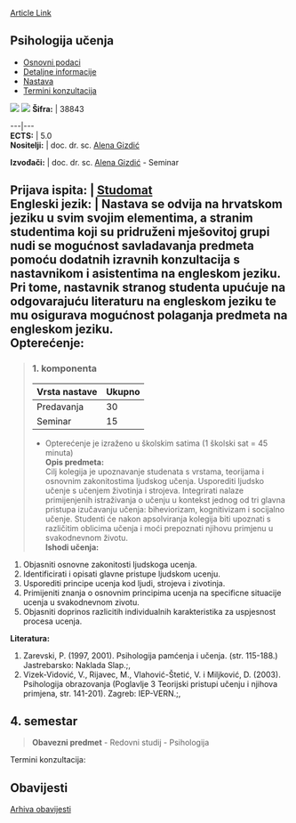 [Article Link](https://www.fhs.hr/predmet/psiuce)

## Psihologija učenja
  * [Osnovni podaci](https://www.fhs.hr/predmet/psiuce#v1id-904865_10855_1_0 "Osnovni podaci")
  * [Detaljne informacije](https://www.fhs.hr/predmet/psiuce#v1id-904865_10855_1_1 "Detaljne informacije")
  * [Nastava](https://www.fhs.hr/predmet/psiuce#v1id-904865_10855_1_2 "Nastava")
  * [Termini konzultacija](https://www.fhs.hr/predmet/psiuce#v1id-904865_10855_1_3 "Termini konzultacija")


[![](https://www.fhs.hr/img/flags/gif/hr.gif)](https://www.fhs.hr/predmet/psiuce) [![](https://www.fhs.hr/img/flags/gif/gb.gif)](https://www.fhs.hr/en/course/pol)
**Šifra:** |  38843  
  
---|---  
**ECTS:** |  5.0   
**Nositelji:** |  doc. dr. sc. [Alena Gizdić](https://www.fhs.hr/djelatnik/alena.gizdic)   
  
**Izvođači:** |  doc. dr. sc. [Alena Gizdić](https://www.fhs.hr/djelatnik/alena.gizdic) - Seminar  
  
**Prijava ispita:** |  [Studomat](http://www.isvu.hr/studomat)  
**Engleski jezik:** |  Nastava se odvija na hrvatskom jeziku u svim svojim elementima, a stranim studentima koji su pridruženi mješovitoj grupi nudi se mogućnost savladavanja predmeta pomoću dodatnih izravnih konzultacija s nastavnikom i asistentima na engleskom jeziku. Pri tome, nastavnik stranog studenta upućuje na odgovarajuću literaturu na engleskom jeziku te mu osigurava mogućnost polaganja predmeta na engleskom jeziku.   
**Opterećenje:**  
---  
> ### 1. komponenta
> | Vrsta nastave | Ukupno  
> ---|---  
> Predavanja | 30  
> Seminar | 15  
> * Opterećenje je izraženo u školskim satima (1 školski sat = 45 minuta)   
**Opis predmeta:**  
> Cilj kolegija je upoznavanje studenata s vrstama, teorijama i osnovnim zakonitostima ljudskog učenja. Usporediti ljudsko učenje s učenjem životinja i strojeva. Integrirati nalaze primijenjenih istraživanja o učenju u kontekst jednog od tri glavna pristupa izučavanju učenja: biheviorizam, kognitivizam i socijalno učenje. Studenti će nakon apsolviranja kolegija biti upoznati s različitim oblicima učenja i moći prepoznati njihovu primjenu u svakodnevnom životu.  
**Ishodi učenja:**  
  1. Objasniti osnovne zakonitosti ljudskoga ucenja.
  2. Identificirati i opisati glavne pristupe ljudskom ucenju.
  3. Usporediti principe ucenja kod ljudi, strojeva i zivotinja.
  4. Primijeniti znanja o osnovnim principima ucenja na specificne situacije ucenja u svakodnevnom zivotu.
  5. Objasniti doprinos razlicitih individualnih karakteristika za uspjesnost procesa ucenja.

  
**Literatura:**  
  1. Zarevski, P. (1997, 2001). Psihologija pamćenja i učenja. (str. 115-188.) Jastrebarsko: Naklada Slap.;, 
  2. Vizek-Vidović, V., Rijavec, M., Vlahović-Štetić, V. i Miljković, D. (2003). Psihologija obrazovanja (Poglavlje 3 Teorijski pristupi učenju i njihova primjena, str. 141-201). Zagreb: IEP-VERN.;, 

  
**4. semestar**  
---  
> **Obavezni predmet** - Redovni studij - Psihologija  
>   
Termini konzultacija: 


## Obavijesti
[Arhiva obavijesti](https://www.fhs.hr/predmet/psiuce?@=20pm2#news_78945 "Arhiva obavijesti")
